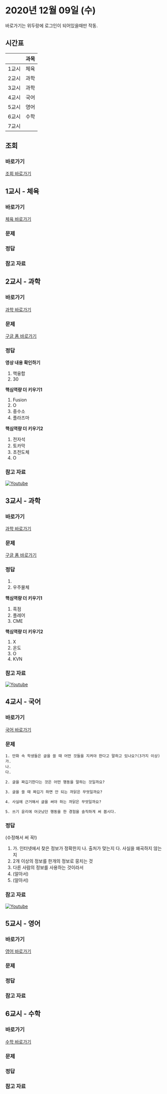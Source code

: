 # 2020년 12월 09일 (수)

바로가기는 위두랑에 로그인이 되어있을때만 작동.

## 시간표
|    |과목|
|----|----|
|1교시|체육|
|2교시|과학|
|3교시|과학|
|4교시|국어|
|5교시|영어|
|6교시|수학|
|7교시|   |

## 조회
### 바로가기
[조회 바로가기](https://rang.edunet.net/class/G000364114/classNotifyView.do?pageNo=1&notifySequence=303066)

## 1교시 - 체육
### 바로가기
[체육 바로가기](https://rang.edunet.net/class/G000363883/hmwkppList.do?hmwkSeq=722619&hmwkTypeCd=ALL)
### 문제
### 정답
### 참고 자료

## 2교시 - 과학
### 바로가기
[과학 바로가기](https://rang.edunet.net/class/G000325054/hmwkppList.do?hmwkSeq=728481&hmwkTypeCd=ALL)
### 문제
[구글 폼 바로가기](https://forms.gle/tFw951Y9mTNd7nBMA)
### 정답
__영상 내용 확인하기__
1. 핵융합
2. 30

__핵심역량 더 키우기1__
1. Fusion
2. O
3. 중수소
4. 플라즈마

__핵심역량 더 키우기2__
1. 전자석
2. 토카막
3. 초전도체
4. O
### 참고 자료
[![Youtube](http://img.youtube.com/vi/JZubttdUkfI/0.jpg)](https://www.youtube.com/embed/JZubttdUkfI "Youtube")

## 3교시 - 과학
### 바로가기
[과학 바로가기](https://rang.edunet.net/class/G000325054/hmwkppList.do?hmwkSeq=728481&hmwkTypeCd=ALL)
### 문제
[구글 폼 바로가기](https://forms.gle/Kq6NWLbERh9eYBn37)
### 정답
1. 
2. 우주물체

__핵심역량 더 키우기1__
1. 흑점
2. 플레어
3. CME

__핵심역량 더 키우기2__
1. X
2. 온도
3. O
4. KVN
### 참고 자료
[![Youtube](http://img.youtube.com/vi/ECPe7yRmkCU/0.jpg)](https://www.youtube.com/embed/ECPe7yRmkCU "Youtube")

## 4교시 - 국어
### 바로가기
[국어 바로가기](https://rang.edunet.net/class/G000323851/hmwkppList.do?hmwkSeq=728496&hmwkTypeCd=ALL)
### 문제
```
1. 만화 속 학생들은 글을 쓸 때 어떤 것들을 지켜야 한다고 말하고 있나요?(3가지 이상)
가.
나.
다.

2. 글을 짜깁기한다는 것은 어떤 행동을 말하는 것일까요?

3. 글을 쓸 때 짜깁기 하면 안 되는 까닭은 무엇일까요?

4. 사실에 근거해서 글을 써야 하는 까닭은 무엇일까요?

5. 쓰기 윤리에 어긋났던 행동을 한 경험을 솔직하게 써 봅시다.
```
### 정답
(수정해서 써 꼭!)

1. 가. 인터넷에서 찾은 정보가 정확한지
   나. 출처가 맞는지
   다. 사실을 왜곡하지 않는지
2. 2개 이상의 정보를 한개의 정보로 뭉치는 것
3. 다른 사람의 정보를 사용하는 것이라서
4. (알아서)
5. (알아서)
### 참고 자료
[![Youtube](http://img.youtube.com/vi/a3XmboC38Zs/0.jpg)](https://www.youtube.com/embed/a3XmboC38Zs "Youtube")

## 5교시 - 영어
### 바로가기
[영어 바로가기](https://rang.edunet.net/class/G000325221/hmwkppList.do?hmwkSeq=722257&hmwkTypeCd=ALL)
### 문제
### 정답
### 참고 자료

## 6교시 - 수학
### 바로가기
[수학 바로가기](https://rang.edunet.net/class/G000325357/hmwkppList.do?hmwkSeq=725294&hmwkTypeCd=ALL)
### 문제
### 정답
### 참고 자료
